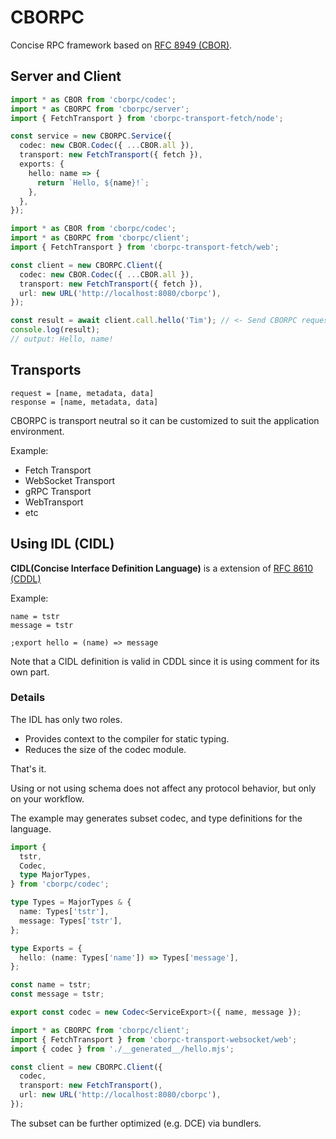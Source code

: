 # CBORPC

Concise RPC framework based on [RFC 8949 (CBOR)](https://www.rfc-editor.org/rfc/rfc8949.html).

## Server and Client

```ts
import * as CBOR from 'cborpc/codec';
import * as CBORPC from 'cborpc/server';
import { FetchTransport } from 'cborpc-transport-fetch/node';

const service = new CBORPC.Service({
  codec: new CBOR.Codec({ ...CBOR.all }),
  transport: new FetchTransport({ fetch }),
  exports: {
    hello: name => {
      return `Hello, ${name}!`;
    },
  },
});
```

```ts
import * as CBOR from 'cborpc/codec';
import * as CBORPC from 'cborpc/client';
import { FetchTransport } from 'cborpc-transport-fetch/web';

const client = new CBORPC.Client({
  codec: new CBOR.Codec({ ...CBOR.all }),
  transport: new FetchTransport({ fetch }),
  url: new URL('http://localhost:8080/cborpc'),
});

const result = await client.call.hello('Tim'); // <- Send CBORPC request via a proxy
console.log(result);
// output: Hello, name!
```

## Transports

```
request = [name, metadata, data]
response = [name, metadata, data]
```

CBORPC is transport neutral so it can be customized to suit the application environment.

Example:
- Fetch Transport
- WebSocket Transport
- gRPC Transport
- WebTransport
- etc

## Using IDL (CIDL)

**CIDL(Concise Interface Definition Language)** is a extension of [RFC 8610 (CDDL)](https://datatracker.ietf.org/doc/html/rfc8610)

Example:

```cddl
name = tstr
message = tstr

;export hello = (name) => message
```

Note that a CIDL definition is valid in CDDL since it is using comment for its own part.

### Details

The IDL has only two roles.
- Provides context to the compiler for static typing.
- Reduces the size of the codec module.

That's it.

Using or not using schema does not affect any protocol behavior, but only on your workflow.

The example may generates subset codec, and type definitions for the language.

```ts
import {
  tstr,
  Codec,
  type MajorTypes,
} from 'cborpc/codec';

type Types = MajorTypes & {
  name: Types['tstr'],
  message: Types['tstr'],
};

type Exports = {
  hello: (name: Types['name']) => Types['message'],
};

const name = tstr;
const message = tstr;

export const codec = new Codec<ServiceExport>({ name, message });
```

```ts
import * as CBORPC from 'cborpc/client';
import { FetchTransport } from 'cborpc-transport-websocket/web';
import { codec } from './__generated__/hello.mjs';

const client = new CBORPC.Client({
  codec,
  transport: new FetchTransport(),
  url: new URL('http://localhost:8080/cborpc'),
});
```

The subset can be further optimized (e.g. DCE) via bundlers.
